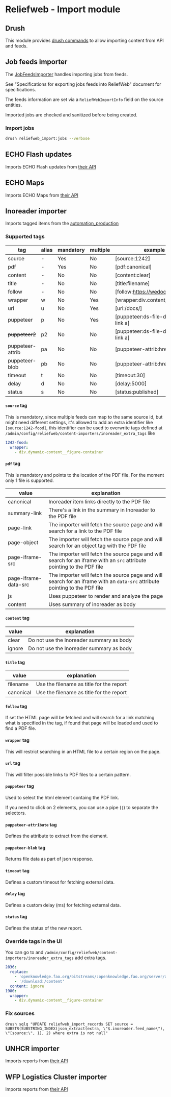 Reliefweb - Import module
=========================

## Drush

This module provides [drush commands](src/Drush/Commands/ReliefWebImport.php) to allow importing content from API and feeds.

## Job feeds importer

The [JobFeedsImporter](src/Service/JobFeedsImporter.php) handles importing jobs from feeds.

See "Specifications for exporting jobs feeds into ReliefWeb" document for specifications.

The feeds information are set via a `ReliefWebImportInfo` field on the source entities.

Imported jobs are checked and sanitized before being created.

### Import jobs

```bash
drush reliefweb_import:jobs --verbose
```

## ECHO Flash updates

Imports ECHO Flash updates from [their API](https://erccportal.jrc.ec.europa.eu/API/ERCC/EchoFlash/GetPagedItems)

## ECHO Maps

Imports ECHO Maps from [their API](https://erccportal.jrc.ec.europa.eu/API/ERCC/Maps/GetPagedItems)

## Inoreader importer

Imports tagged items from the [automation_production](https://www.inoreader.com/folder/automation_production)

### Supported tags

| tag | alias | mandatory | multiple | example |
| - | - | - | - | - |
| source | - | Yes | No | [source:1242] |
| pdf | - | Yes | No | [pdf:canonical] |
| content | - | No | No | [content:clear] |
| title | - | No | No | [title:filename] |
| follow | - | No | No | [follow:https://wedocs.unep.org] |
| wrapper | w | No | Yes | [wrapper:div.content_sidebar] |
| url | u | No | Yes | [url:/docs/] |
| puppeteer | p | No | Yes | [puppeteer:ds-file-download-link a] |
| ~~puppeteer2~~ | p2 | No | No | [puppeteer:ds-file-download-link a] |
| puppeteer-attrib | pa | No | No | [puppeteer-attrib:href] |
| puppeteer-blob | pb | No | No | [puppeteer-attrib:href] |
| timeout | t | No | No | [timeout:30] |
| delay | d | No | No | [delay:5000]
| status | s | No | No | [status:published] |

#### `source` tag

This is mandatory, since multiple feeds can map to the same source id, but might need different settings,
it's allowed to add an extra identifier like `[source:1242-food]`, this identifier can be used to overwrite
tags defined at `/admin/config/reliefweb/content-importers/inoreader_extra_tags` like

```yaml
1242-food:
  wrapper:
    - div.dynamic-content__figure-container
```

#### `pdf` tag

This is mandatory and points to the location of the PDF file. For the moment only 1 file is supported.

| value | explanation |
| - | - |
| canonical | Inoreader item links directly to the PDF file |
| summary-link | There's a link in the summary in Inoreader to the PDF file |
| page-link | The importer will fetch the source page and will search for a link to the PDF file |
| page-object | The importer will fetch the source page and will search for an object tag with the PDF file |
| page-iframe-src | The importer will fetch the source page and will search for an iframe with an `src` attribute pointing to the PDF file |
| page-iframe-data-src | The importer will fetch the source page and will search for an iframe with an `data-src` attribute pointing to the PDF file |
| js | Uses puppeteer to render and analyze the page |
| content | Uses summary of inoreader as body |

#### `content` tag

| value | explanation |
| - | - |
| clear | Do not use the Inoreader summary as body |
| ignore | Do not use the Inoreader summary as body |

#### `title` tag

| value | explanation |
| - | - |
| filename | Use the filename as title for the report |
| canonical | Use the filename as title for the report |

#### `follow` tag

If set the HTML page will be fetched and will search for a link matching what is specified in the tag, if found that page will be loaded and used to find a PDF file.

#### `wrapper` tag

This will restrict searching in an HTML file to a certain region on the page.

#### `url` tag

This will filter possible links to PDF files to a certain pattern.

#### `puppeteer` tag

Used to select the html element containg the PDF link.

If you need to click on 2 elements, you can use a pipe (`|`) to separate the selectors.

#### `puppeteer-attribute` tag

Defines the attribute to extract from the element.

#### `puppeteer-blob` tag

Returns file data as part of json response.

#### `timeout` tag

Defines a custom timeout for fetching external data.

#### `delay` tag

Defines a custom delay (ms) for fetching external data.

#### `status` tag

Defines the status of the new report.

### Override tags in the UI

You can go to and `/admin/config/reliefweb/content-importers/inoreader_extra_tags` add extra tags.

```yaml
2836:
  replace:
    - 'openknowledge.fao.org/bitstreams/:openknowledge.fao.org/server/api/core/bitstreams/'
    - '/download:/content'
  content: ignore
1980:
  wrapper:
    - div.dynamic-content__figure-container
```

### Fix sources

```shell
drush sqlq "UPDATE reliefweb_import_records SET source = SUBSTR(SUBSTRING_INDEX(json_extract(extra, \"$.inoreader.feed_name\"), \"[source:\", 1), 2) where extra is not null"
```

## UNHCR importer

Imports reports from [their API](https://data.unhcr.org)

## WFP Logistics Cluster importer

Imports reports from [their API](https://api.logcluster.org/1.0.0/en/documents)

